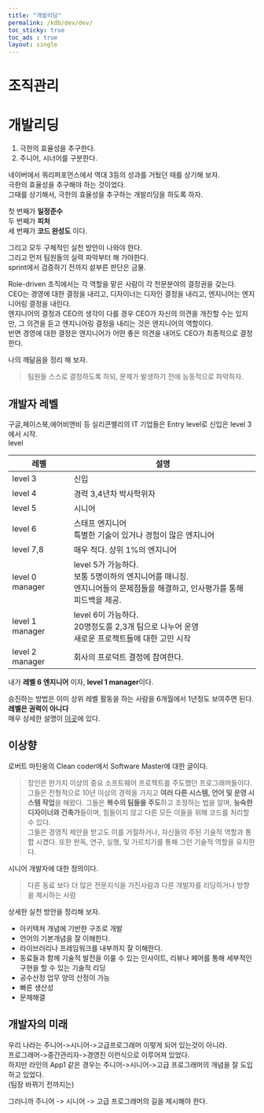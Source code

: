 ```yaml
---
title: "개발리딩"
permalink: /kdb/dev/dev/
toc_sticky: true
toc_ads : true
layout: single
---
```


# 조직관리

# 개발리딩
1. 극한의 효율성을 추구한다.   
2. 주니어, 시너어를 구분한다.   


네이버에서 쿼리퍼포먼스에서 역대 3등의 성과를 거뒀던 때를 상기해 보자.   
극한의 효율성을 추구해야 하는 것이었다.   
그때를 상기해서, 극한의 효율성을 추구하는 개발리딩을 하도록 하자.   

첫 번째가 **일정준수**    
두 번째가 **피처**   
세 번째가 **코드 완성도** 이다.    

그리고 모두 구체적인 실천 방안이 나와야 한다.   
그리고 먼저 팀원들의 실력 파악부터 해 가야한다.  
sprint에서 검증하기 전까지 섵부른 판단은 금물.   


Role-driven 조직에서는 각 역할을 맡은 사람이 각 전문분야의 결정권을 갖는다.  
CEO는 경영에 대한 결정을 내리고, 디자이너는 디자인 결정을 내리고, 엔지니어는 엔지니어링 결정을 내린다.  
엔지니어의 결정과 CEO의 생각이 다를 경우 CEO가 자신의 의견을 개진할 수는 있지만, 그 의견을 듣고 엔지니어링 결정을 내리는 것은 엔지니어의 역할이다.    
반면 경영에 대한 결정은 엔지니어가 어떤 좋은 의견을 내어도 CEO가 최종적으로 결정한다.    


나의 깨닮음을 정리 해 보자.    
> 팀원들 스스로 결정하도록 하되, 문제가 발생하기 전에 능동적으로 파악하자.    

## 개발자 레벨    
구글,페이스북,에어비앤비 등 실리콘밸리의 IT 기업들은 Entry level로 신입은 level 3에서 시작.   
level 

|레벨|설명|
|---|---|
|level 3|신입|
|level 4|경력 3,4년차 박사학위자|
|level 5|시니어|
|level 6|스태프 엔지니어<br/>특별한 기술이 있거나 경험이 많은 엔지니어|
|level 7,8|매우 적다. 상위 1%의 엔지니어|
|level 0 manager|level 5가 가능하다.<br/>보통 5명이하의 엔지니어를 매니징.<br/>엔지니어들의 문제점들을 해결하고, 인사평가를 통해 피드백을 제공.|
|level 1 manager|level 6이 가능하다.<br/>20명정도를 2,3개 팀으로 나누어 운영<br/>새로운 프로젝트들에 대한 고민 시작|
|level 2 manager|회사의 프로덕트 결정에 참여한다.|

내가 **레벨 6 엔지니어** 이자, **level 1 manager**이다.   

승진하는 방법은 이미 상위 레벨 활동을 하는 사람을 6개월에서 1년정도 보여주면 된다.    
**레벨은 권력이 아니다**   
매우 상세한 설명이 [이곳](https://www.mobiinside.co.kr/2018/01/31/silliconvalley-role-rank/)에 있다.   



## 이상향
로버트 마틴옹의 Clean coder에서 Software Master에 대한 글이다.    
> 장인은 한가지 이상의 중요 소프트웨어 프로젝트를 주도했던 프로그래머들이다.
그들은 전형적으로 10년 이상의 경력을 가지고 **여러 다른 시스템, 언어 및 운영 시스템 작업**을 해왔다.
그들은 **복수의 팀들을 주도**하고 조정하는 법을 알며, **능숙한 디자이너와 건축가**들이며, 힘들이지 않고 다른 모든 이들을 위해 코드를 처리할 수 있다.  
그들은 경영직 제안을 받고도 이를 거절하거나, 자신들의 주된 기술적 역할과 통합 시켰다.
또한 판독, 연구, 실행, 및 가르치기를 통해 그런 기술적 역할을 유지한다.

시니어 개발자에 대한 정의이다.   
> 다른 동료 보다 더 많은 전문지식을 가진사람과 다른 개발자를 리딩하거나 방향을 제시하는 사람      
   
상세한 실천 방안을 정리해 보자.   
* 아키텍쳐 개념에 기반한 구조로 개발   
* 언어의 기본개념을 잘 이해한다.   
* 라이브러리나 프레임워크를 내부까지 잘 이해한다.   
* 동료들과 함께 기술적 발전을 이룰 수 있는 인사이트, 리뷰나 페어를 통해 세부적인 구현을 할 수 있는 기술적 리딩
* 공수산정 업무 양의 산정이 가능
* 빠른 생산성
* 문제해결


## 개발자의 미래
우리 나라는 주니어->시니어->고급프로그래머 이렇게 되어 있는것이 아니라.    
프로그래머->중간관리자->경영진 이런식으로 이루어져 있었다.  
하지만 라인의 App1 같은 경우는 주니어->시니어->고급 프로그래머의 개념을 잘 도입하고 있었다.   
(팀장 바뀌기 전까지는)    

그러니까 주니어 -> 시니어 -> 고급 프로그래머의 길을 제시해야 한다.    


# 
